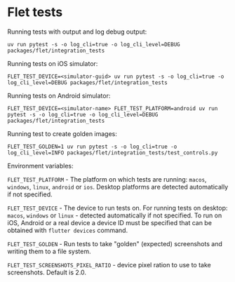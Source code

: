 # Flet tests

Running tests with output and log debug output:

```
uv run pytest -s -o log_cli=true -o log_cli_level=DEBUG packages/flet/integration_tests
```

Running tests on iOS simulator:

```
FLET_TEST_DEVICE=<simulator-guid> uv run pytest -s -o log_cli=true -o log_cli_level=DEBUG packages/flet/integration_tests
```

Running tests on Android simulator:

```
FLET_TEST_DEVICE=<simulator-name> FLET_TEST_PLATFORM=android uv run pytest -s -o log_cli=true -o log_cli_level=DEBUG packages/flet/integration_tests
```

Running test to create golden images:

```
FLET_TEST_GOLDEN=1 uv run pytest -s -o log_cli=true -o log_cli_level=INFO packages/flet/integration_tests/test_controls.py
```

Environment variables:

`FLET_TEST_PLATFORM` - The platform on which tests are running: `macos`, `windows`, `linux`, `android` or `ios`. Desktop platforms are detected automatically if not specified.

`FLET_TEST_DEVICE` - The device to run tests on. For running tests on desktop: `macos`, `windows` or `linux` - detected automatically if not specified. To run on iOS, Android or a real device a device ID must be specified that can be obtained with `flutter devices` command.

`FLET_TEST_GOLDEN` - Run tests to take "golden" (expected) screenshots and writing them to a file system.

`FLET_TEST_SCREENSHOTS_PIXEL_RATIO` - device pixel ration to use to take screenshots. Default is 2.0.